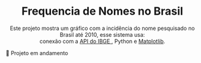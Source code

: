 <h1 align="center">Frequencia de Nomes no Brasil</h1>

<p align="center">Este projeto mostra um gráfico com a incidência do nome pesquisado no Brasil até 2010, esse sistema usa: <br>conexão com a <a href="https://servicodados.ibge.gov.br/api/docs/"> API do IBGE </a>, Python e <a href="https://matplotlib.org/2.0.2/index.html">Matplotlib</a>.</p>

🚀 Projeto em andamento
